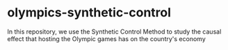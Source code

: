 # olympics-synthetic-control
In this repository, we use the Synthetic Control Method to study the causal effect that hosting the Olympic games has on the country's economy
